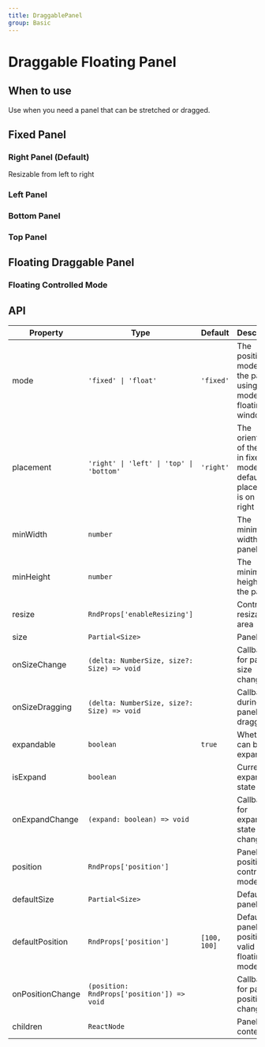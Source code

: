 ```yaml
---
title: DraggablePanel
group: Basic
---
```


# Draggable Floating Panel

## When to use

Use when you need a panel that can be stretched or dragged.

## Fixed Panel

### Right Panel (Default)

Resizable from left to right

<code src="./demos/basic.tsx"  compact="true" ></code>

### Left Panel

<code src="./demos/left.tsx"></code>

### Bottom Panel

<code src="./demos/bottom.tsx"></code>

### Top Panel

<code src="./demos/top.tsx"></code>

## Floating Draggable Panel

<code src="./demos/float.tsx" compact="true" ></code>

### Floating Controlled Mode

<code src="./demos/controlFloat.tsx" compact="true"  ></code>

## API

| Property         | Type                                       | Default      | Description                                                                   |
| ---------------- | ------------------------------------------ | ------------ | ----------------------------------------------------------------------------- |
| mode             | `'fixed' \| 'float'`                       | `'fixed'`    | The position mode of the panel, using fixed mode or floating window           |
| placement        | `'right' \| 'left' \| 'top' \| 'bottom'`   | `'right'`    | The orientation of the panel in fixed mode, default placement is on the right |
| minWidth         | `number`                                   |              | The minimum width of the panel                                                |
| minHeight        | `number`                                   |              | The minimum height of the panel                                               |
| resize           | `RndProps['enableResizing']`               |              | Control the resizable area                                                    |
| size             | `Partial<Size>`                            |              | Panel size                                                                    |
| onSizeChange     | `(delta: NumberSize, size?: Size) => void` |              | Callback for panel size change                                                |
| onSizeDragging   | `(delta: NumberSize, size?: Size) => void` |              | Callback during panel size dragging                                           |
| expandable       | `boolean`                                  | `true`       | Whether it can be expanded                                                    |
| isExpand         | `boolean`                                  |              | Current expansion state                                                       |
| onExpandChange   | `(expand: boolean) => void`                |              | Callback for expansion state change                                           |
| position         | `RndProps['position']`                     |              | Panel position, controlled mode                                               |
| defaultSize      | `Partial<Size>`                            |              | Default panel size                                                            |
| defaultPosition  | `RndProps['position']`                     | `[100, 100]` | Default panel position, valid in floating mode                                |
| onPositionChange | `(position: RndProps['position']) => void` |              | Callback for panel position change                                            |
| children         | `ReactNode`                                |              | Panel content                                                                 |
